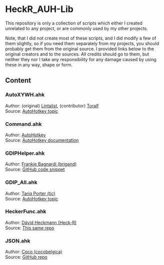 # HeckR_AUH-Lib

This repository is only a collection of scripts which either I created unrelated to any project, or are commonly used by my other projects.

Note, that I did not create most of these scripts, and I did modify a few of them slightly, so if you need them separately from my projects, you should probably get them from the original source. I provided links below to the original creators and to the sources. All credits should go to them, but neither they nor I take any responsibility for any damage caused by using these in any way, shape or form.

## Content

### AutoXYWH.ahk

Author: (original) [Lintalist](https://github.com/lintalist), (contributor) [Toralf](https://github.com/Toralf-AHK)  \
Source: [AutoHotkey topic](https://www.autohotkey.com/boards/viewtopic.php?f=6&t=1079)

### Command.ahk

Author: [AutoHotkey](www.autohotkey.com)  \
Source: [AutoHotkey documentation](https://www.autohotkey.com/docs/commands/Run.htm#StdOut)

### GDIPHelper.ahk

Author: [Frankie Bagnardi (brigand)](https://gist.github.com/brigand)  \
Source: [GitHub code snippet](https://gist.github.com/brigand/3941326)

### GDIP_All.ahk

Author: [Tariq Porter (tic)](https://github.com/tariqporter)  \
Source: [AutoHotkey topic](https://www.autohotkey.com/boards/viewtopic.php?t=6517)

### HeckerFunc.ahk

Author: [Dávid Heckmann (Heck-R)](https://github.com/Heck-R)  \
Source: [This same repo](https://github.com/Heck-R/HeckR_AUH-Lib)

### JSON.ahk

Author: [Coco (cocobelgica)](https://github.com/cocobelgica)  \
Source: [GitHub repo](https://github.com/cocobelgica/AutoHotkey-JSON)
